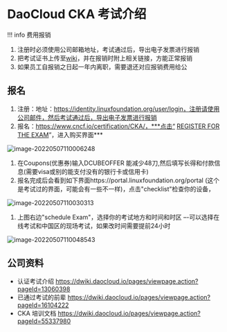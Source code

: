 # DaoCloud CKA 考试介绍

!!! info 费用报销

1. 注册时必须使用公司邮箱地址，考试通过后，导出电子发票进行报销
2. 把考试证书上传至[wiki](https://dwiki.daocloud.io/pages/viewpage.action?pageId=16104222)，并在报销时附上相关链接，方能正常报销
3. 如果员工自报销之日起一年内离职，需要退还对应报销费用给公



## 报名

1. 注册：地址：https://identity.linuxfoundation.org/user/login，注册请使用公司邮件，然后考试通过后，导出电子发票进行报销
2. 报名：https://www.cncf.io/certification/CKA/，***点击“ [REGISTER FOR THE EXAM](https://identity.linuxfoundation.org/pid/699)”，进入购买界面\***

![image-20220507110006248](http://ipic-typora-samzong.oss-cn-qingdao.aliyuncs.com//uPic/image-20220507110006248.png?x-oss-process=image/resize,w_960,m_lfit)

1. 在Coupons(优惠券)输入DCUBEOFFER 能减少48刀,然后填写长得和付款信息(需要visa或别的能支付没有的银行卡或信用卡)
2. 报名完成后会看到如下界面https://portal.linuxfoundation.org/portal (这个是考试过的界面，可能会有一些不一样)，点击"checklist"检查你的设备，

![image-20220507110030313](http://ipic-typora-samzong.oss-cn-qingdao.aliyuncs.com//uPic/image-20220507110030313.png?x-oss-process=image/resize,w_960,m_lfit)

1. 上图右边"schedule Exam"，选择你的考试地方和时间和时区 –-可以选择在线考试和中国区的现场考试，如果改时间需要提前24小时

![image-20220507110048543](http://ipic-typora-samzong.oss-cn-qingdao.aliyuncs.com//uPic/image-20220507110048543.png?x-oss-process=image/resize,w_960,m_lfit)



## 公司资料

- 认证考试介绍 https://dwiki.daocloud.io/pages/viewpage.action?pageId=13060398
- 已通过考试的前辈 https://dwiki.daocloud.io/pages/viewpage.action?pageId=16104222
- CKA 培训文档 https://dwiki.daocloud.io/pages/viewpage.action?pageId=55337980

